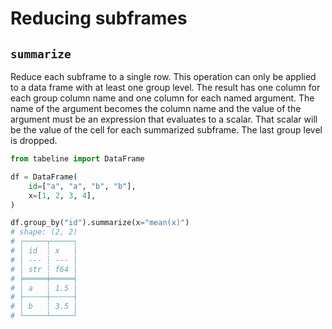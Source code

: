 # Reducing subframes

## `summarize`

Reduce each subframe to a single row. This operation can only be applied to a data frame with at least one group level. The result has one column for each group column name and one column for each named argument. The name of the argument becomes the column name and the value of the argument must be an expression that evaluates to a scalar. That scalar will be the value of the cell for each summarized subframe. The last group level is dropped.

```python
from tabeline import DataFrame

df = DataFrame(
    id=["a", "a", "b", "b"],
    x=[1, 2, 3, 4],
)

df.group_by("id").summarize(x="mean(x)")
# shape: (2, 2)
# ┌─────┬─────┐
# │ id  ┆ x   │
# │ --- ┆ --- │
# │ str ┆ f64 │
# ╞═════╪═════╡
# │ a   ┆ 1.5 │
# ├╌╌╌╌╌┼╌╌╌╌╌┤
# │ b   ┆ 3.5 │
# └─────┴─────┘
```